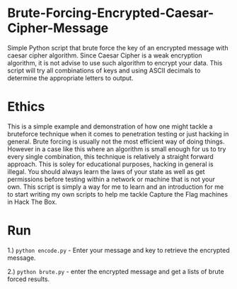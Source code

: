 # Brute-Forcing-Encrypted-Caesar-Cipher-Message
Simple Python script that brute force the key of an encrypted message with caesar cipher algorithm. Since Caesar Cipher is a weak encryption algorithm, it is not advise to use such algorithm to encrypt your data. This script will try all combinations of keys and using ASCII decimals to determine the appropriate letters to output. 

# Ethics
This is a simple example and demonstration of how one might tackle a bruteforce technique when it comes to penetration testing or just hacking in general. Brute forcing is usually not the most efficient way of doing things. However in a case like this where an algorithm is small enough for us to try every single combination, this technique is relatively a straight forward approach. This is soley for educational purposes, hacking in general is illegal. You should always learn the laws of your state as well as get permissions before testing within a network or machine that is not your own. This script is simply a way for me to learn and an introduction for me to start writing my own scripts to help me tackle Capture the Flag machines in Hack The Box.

# Run
1.) `python encode.py` - Enter your message and key to retrieve the encrypted message.

2.) `python brute.py` - enter the encrypted message and get a lists of brute forced results.

